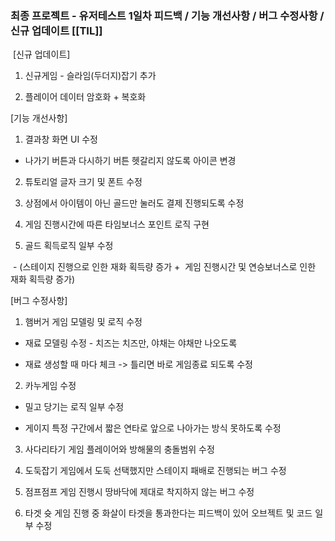 
### 최종 프로젝트 - 유저테스트 1일차 피드백 / 기능 개선사항 / 버그 수정사항 / 신규 업데이트 [[TIL]]

 [신규 업데이트]

1. 신규게임 - 슬라임(두더지)잡기 추가

2. 플레이어 데이터 암호화 + 복호화

  

[기능 개선사항]

1. 결과창 화면 UI 수정

- 나가기 버튼과 다시하기 버튼 헷갈리지 않도록 아이콘 변경

2. 튜토리얼 글자 크기 및 폰트 수정

3. 상점에서 아이템이 아닌 골드만 눌러도 결제 진행되도록 수정

4. 게임 진행시간에 따른 타임보너스 포인트 로직 구현

5. 골드 획득로직 일부 수정

 - (스테이지 진행으로 인한 재화 획득량 증가 +  게임 진행시간 및 연승보너스로 인한 재화 획득량 증가)

  

[버그 수정사항]

1. 햄버거 게임 모델링 및 로직 수정

- 재료 모델링 수정 - 치즈는 치즈만, 야채는 야채만 나오도록

- 재료 생성할 때 마다 체크 -> 틀리면 바로 게임종료 되도록 수정

2. 카누게임 수정

- 밀고 당기는 로직 일부 수정

- 게이지 특정 구간에서 짧은 연타로 앞으로 나아가는 방식 못하도록 수정

3. 사다리타기 게임 플레이어와 방해물의 충돌범위 수정

4. 도둑잡기 게임에서 도둑 선택했지만 스테이지 패배로 진행되는 버그 수정

5. 점프점프 게임 진행시 땅바닥에 제대로 착지하지 않는 버그 수정

6. 타겟 슛 게임 진행 중 화살이 타겟을 통과한다는 피드백이 있어 오브젝트 및 코드 일부 수정